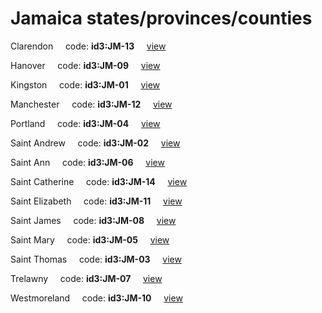 # Jamaica states/provinces/counties
Clarendon&nbsp;&nbsp;&nbsp;&nbsp;&nbsp;code: **id3:JM-13**&nbsp;&nbsp;&nbsp;&nbsp;&nbsp;[view](../../export/geojson/medium/id3/jm/13.geojson)&nbsp;&nbsp;&nbsp;&nbsp;&nbsp;


Hanover&nbsp;&nbsp;&nbsp;&nbsp;&nbsp;code: **id3:JM-09**&nbsp;&nbsp;&nbsp;&nbsp;&nbsp;[view](../../export/geojson/medium/id3/jm/09.geojson)&nbsp;&nbsp;&nbsp;&nbsp;&nbsp;


Kingston&nbsp;&nbsp;&nbsp;&nbsp;&nbsp;code: **id3:JM-01**&nbsp;&nbsp;&nbsp;&nbsp;&nbsp;[view](../../export/geojson/medium/id3/jm/01.geojson)&nbsp;&nbsp;&nbsp;&nbsp;&nbsp;


Manchester&nbsp;&nbsp;&nbsp;&nbsp;&nbsp;code: **id3:JM-12**&nbsp;&nbsp;&nbsp;&nbsp;&nbsp;[view](../../export/geojson/medium/id3/jm/12.geojson)&nbsp;&nbsp;&nbsp;&nbsp;&nbsp;


Portland&nbsp;&nbsp;&nbsp;&nbsp;&nbsp;code: **id3:JM-04**&nbsp;&nbsp;&nbsp;&nbsp;&nbsp;[view](../../export/geojson/medium/id3/jm/04.geojson)&nbsp;&nbsp;&nbsp;&nbsp;&nbsp;


Saint Andrew&nbsp;&nbsp;&nbsp;&nbsp;&nbsp;code: **id3:JM-02**&nbsp;&nbsp;&nbsp;&nbsp;&nbsp;[view](../../export/geojson/medium/id3/jm/02.geojson)&nbsp;&nbsp;&nbsp;&nbsp;&nbsp;


Saint Ann&nbsp;&nbsp;&nbsp;&nbsp;&nbsp;code: **id3:JM-06**&nbsp;&nbsp;&nbsp;&nbsp;&nbsp;[view](../../export/geojson/medium/id3/jm/06.geojson)&nbsp;&nbsp;&nbsp;&nbsp;&nbsp;


Saint Catherine&nbsp;&nbsp;&nbsp;&nbsp;&nbsp;code: **id3:JM-14**&nbsp;&nbsp;&nbsp;&nbsp;&nbsp;[view](../../export/geojson/medium/id3/jm/14.geojson)&nbsp;&nbsp;&nbsp;&nbsp;&nbsp;


Saint Elizabeth&nbsp;&nbsp;&nbsp;&nbsp;&nbsp;code: **id3:JM-11**&nbsp;&nbsp;&nbsp;&nbsp;&nbsp;[view](../../export/geojson/medium/id3/jm/11.geojson)&nbsp;&nbsp;&nbsp;&nbsp;&nbsp;


Saint James&nbsp;&nbsp;&nbsp;&nbsp;&nbsp;code: **id3:JM-08**&nbsp;&nbsp;&nbsp;&nbsp;&nbsp;[view](../../export/geojson/medium/id3/jm/08.geojson)&nbsp;&nbsp;&nbsp;&nbsp;&nbsp;


Saint Mary&nbsp;&nbsp;&nbsp;&nbsp;&nbsp;code: **id3:JM-05**&nbsp;&nbsp;&nbsp;&nbsp;&nbsp;[view](../../export/geojson/medium/id3/jm/05.geojson)&nbsp;&nbsp;&nbsp;&nbsp;&nbsp;


Saint Thomas&nbsp;&nbsp;&nbsp;&nbsp;&nbsp;code: **id3:JM-03**&nbsp;&nbsp;&nbsp;&nbsp;&nbsp;[view](../../export/geojson/medium/id3/jm/03.geojson)&nbsp;&nbsp;&nbsp;&nbsp;&nbsp;


Trelawny&nbsp;&nbsp;&nbsp;&nbsp;&nbsp;code: **id3:JM-07**&nbsp;&nbsp;&nbsp;&nbsp;&nbsp;[view](../../export/geojson/medium/id3/jm/07.geojson)&nbsp;&nbsp;&nbsp;&nbsp;&nbsp;


Westmoreland&nbsp;&nbsp;&nbsp;&nbsp;&nbsp;code: **id3:JM-10**&nbsp;&nbsp;&nbsp;&nbsp;&nbsp;[view](../../export/geojson/medium/id3/jm/10.geojson)&nbsp;&nbsp;&nbsp;&nbsp;&nbsp;

